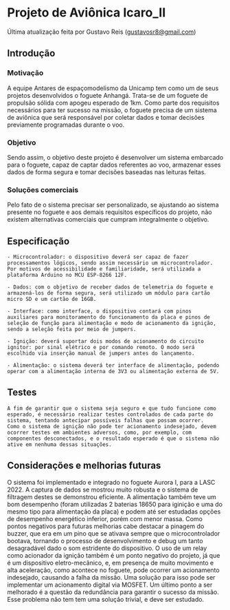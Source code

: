 # Projeto de Aviônica Icaro_II

Última atualização feita por Gustavo Reis (gustavosr8@gmail.com)

## Introdução 

### Motivação

A equipe Antares de espaçomodelismo da Unicamp tem como um de seus projetos desenvolvidos o foguete Anhangá. Trata-se de um foguete de propulsão sólida com apogeu esperado de 1km. Como parte dos requisitos necessários para ter sucesso na missão, o foguete precisa de um sistema de aviônica que será responsável por coletar dados e tomar decisões previamente programadas durante o voo. 

### Objetivo

Sendo assim, o objetivo deste projeto é desenvolver um sistema embarcado para o foguete, capaz de captar dados referentes ao voo, armazenar esses dados de forma segura e tomar decisões baseadas nas leituras feitas.

### Soluções comerciais

Pelo fato de o sistema precisar ser personalizado, se ajustando ao sistema presente no foguete e aos demais requisitos específicos do projeto, não existem alternativas comerciais que cumpram integralmente o objetivo.

## Especificação
    - Microcontrolador: o dispositivo deverá ser capaz de fazer processamentos lógicos, sendo assim necessário um microcontrolador. Por motivos de acessibilidade e familiaridade, será utilizada a plataforma Arduino no MCU ESP-8266 12F.

    - Dados: com o objetivo de receber dados de telemetria do foguete e armazená-los de forma segura, será utilizado um módulo para cartão micro SD e um cartão de 16GB.

    - Interface: como interface, o dispositivo contará com pinos auxiliares para monitoramento do funcionamento da placa e pinos de seleção de função para alimentação e modo de acionamento da ignição, sendo a seleção feita por meio de jumpers.

    - Ignição: deverá suportar dois modos de acionamento do circuito ignitor: por sinal elétrico e por comando remoto. O modo será escolhido via inserção manual de jumpers antes do lançamento.

    - Alimentação: o sistema deverá ter interface de alimentação, podendo operar com a alimentação interna de 3V3 ou alimentação externa de 5V.


## Testes

    A fim de garantir que o sistema seja seguro e que tudo funcione como esperado, é necessário realizar testes controlados de cada parte do sistema, tentando antecipar possíveis falhas que possam ocorrer. 
    Como o sistema de ignição não pode ter acionamento indesejado, devem ocorrer testes em ambientes adversos, como, por exemplo, com componentes desconectados, e o resultado esperado é que o sistema não ative em nenhuma dessas situações.

## Considerações e melhorias futuras

O sistema foi implementado e integrado no foguete Aurora I, para a LASC 2022. A captura de dados se mostrou muito robusta e o sistema de filtragem destes se demonstrou eficiente. A alimentação também teve um bom desempenho (foram utilizadas 2 baterias 18650 para iginição e uma do mesmo tipo para alimentação da placa) e podem até ser estudadas opções de desempenho energético inferior, porém com menor massa. Como pontos negativos para futuras melhorias cabe destacar a pinagem do buzzer, que era em um pino que se ativava sempre que o microcontrolador bootava, tornando o processo de desenvolvimento e debug um tanto desagradável dado o som estridente do dispositivo. O uso de um relay como acionador da ignição também é um ponto negativo do projeto, já que é um dispositivo eletro-mecânico, e, em presença de muito movimento e alta aceleração, como acontece no foguete, pode ocorrer um acionamento indesejado, causando a falha da missão. Uma solução para isso pode ser implementar um acionamento digital via MOSFET. Um último ponto a ser melhorado é a questão da redundância para garantir o sucesso da missão. Esse problema não tem tem uma solução trivial, e deve ser estudado.
